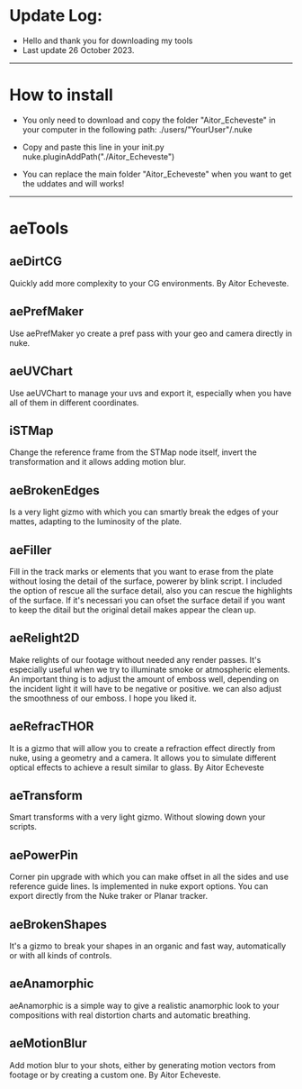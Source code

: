 # Update Log:


- Hello and thank you for downloading my tools
- Last update 26 October 2023.


____

# How to install

- You only need to download and copy the folder "Aitor_Echeveste" in your computer in the following path: ./users/"YourUser"/.nuke

- Copy and paste this line in your init.py
  nuke.pluginAddPath("./Aitor_Echeveste")

- You can replace the main folder "Aitor_Echeveste" when you want to get the uddates and will works!

____

# aeTools

## aeDirtCG
Quickly add more complexity to your CG environments. By Aitor Echeveste.

## aePrefMaker
Use aePrefMaker yo create a pref pass with your geo and camera directly in nuke.

## aeUVChart
Use aeUVChart to manage your uvs and export it, especially when you have all of them in different coordinates.

## iSTMap
Change the reference frame from the STMap node itself, invert the transformation and it allows adding motion blur.

## aeBrokenEdges
Is a very light gizmo with which you can smartly break the edges of your mattes, adapting to the luminosity of the plate.


##  aeFiller
Fill in the track marks or elements that you want to erase from the plate without losing the detail of the surface, powerer by blink script. I included the option of rescue all the surface detail, also you can rescue the highlights of the surface. If it's necessari you can ofset the surface detail if you want to keep the ditail but the original detail makes appear the clean up.


## aeRelight2D
Make relights of our footage without needed any render passes. It's especially useful when we try to illuminate smoke or atmospheric elements. An important thing is to adjust the amount of emboss well, depending on the incident light it will have to be negative or positive. we can also adjust the smoothness of our emboss. I hope you liked it.



## aeRefracTHOR
It is a gizmo that will allow you to create a refraction effect directly from nuke, using a geometry and a camera. It allows you to simulate different optical effects to achieve a result similar to glass. By Aitor Echeveste


## aeTransform
Smart transforms with a very light gizmo. Without slowing down your scripts.


## aePowerPin
Corner pin upgrade with which you can make offset in all the sides and use reference guide lines. Is implemented in nuke export options. You can export directly from the Nuke traker or Planar tracker.


## aeBrokenShapes
It's a gizmo to break your shapes in an organic and fast way, automatically or with all kinds of controls.

## aeAnamorphic
aeAnamorphic is a simple way to give a realistic anamorphic look to your compositions with real distortion charts and automatic breathing.

## aeMotionBlur
Add motion blur to your shots, either by generating motion vectors from footage or by creating a custom one. By Aitor Echeveste.

